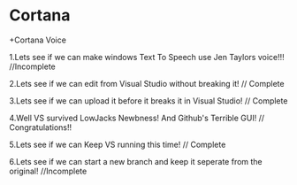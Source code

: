 # Cortana

+Cortana Voice

1.Lets see if we can make windows Text To Speech use Jen Taylors voice!!! //Incomplete

2.Lets see if we can edit from Visual Studio without breaking it!  //  Complete

3.Lets see if we can upload it before it breaks it in Visual Studio!  //  Complete

4.Well VS survived LowJacks Newbness! And Github's Terrible GUI! //  Congratulations!!

5.Lets see if we can Keep VS running this time!  //  Complete

6.Lets see if we can start a new branch and keep it seperate from the original!  //Incomplete